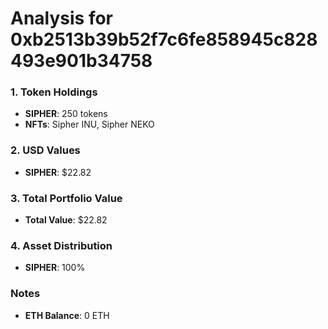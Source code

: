 # Analysis for 0xb2513b39b52f7c6fe858945c828493e901b34758

### 1. Token Holdings

- **SIPHER**: 250 tokens
- **NFTs**: Sipher INU, Sipher NEKO

### 2. USD Values

- **SIPHER**: $22.82

### 3. Total Portfolio Value

- **Total Value**: $22.82

### 4. Asset Distribution

- **SIPHER**: 100%

### Notes

- **ETH Balance**: 0 ETH
